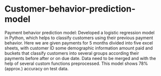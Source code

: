 # Customer-behavior-prediction-model
Payment behavior prediction model: Developed a logistic regression model in Python, which helps to classify customers using their previous payment behavior. Here we are given payments for 5 months divided into five excel sheets, with customer ID some demographic information amount paid and buckets that classify customers into several groups according their payments before after or on due date. Data need to be merged and with the help of several custom functions preprocessed.  This model shows 78% (approx.) accuracy on test data.
